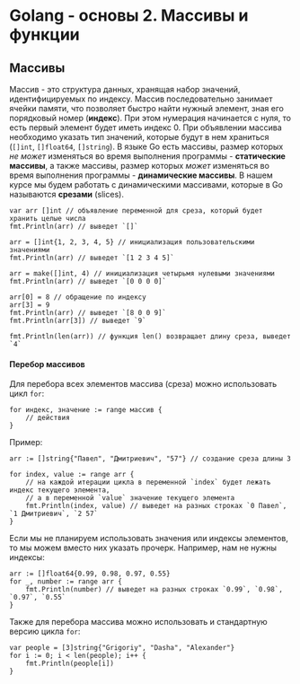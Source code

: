 # Golang - основы 2. Массивы и функции
## Массивы
Массив - это структура данных, хранящая набор значений, идентифицируемых по индексу.
Массив последовательно занимает ячейки памяти, что позволяет быстро найти нужный элемент, зная его порядковый номер (**индекс**).
При этом нумерация начинается с нуля, то есть первый элемент будет иметь индекс 0.
При объявлении массива необходимо указать тип значений, которые будут в нем храниться (`[]int`, `[]float64`, `[]string`).
В языке Go есть массивы, размер которых _не может_ изменяться во время выполнения программы - **статические массивы**, 
а также массивы, размер которых _может_ изменяться во время выполнения программы - **динамические массивы**.
В нашем курсе мы будем работать с динамическими массивами, которые в Go называются **срезами** (slices).
```golang
var arr []int // объявление переменной для среза, который будет хранить целые числа
fmt.Println(arr) // выведет `[]`

arr = []int{1, 2, 3, 4, 5} // инициализация пользовательскими значениями
fmt.Println(arr) // выведет `[1 2 3 4 5]`

arr = make([]int, 4) // инициализация четырьмя нулевыми значениями
fmt.Println(arr) // выведет `[0 0 0 0]`

arr[0] = 8 // обращение по индексу
arr[3] = 9
fmt.Println(arr) // выведет `[8 0 0 9]`
fmt.Println(arr[3]) // выведет `9`

fmt.Println(len(arr)) // функция len() возвращает длину среза, выведет `4`
```

#### Перебор массивов
Для перебора всех элементов массива (среза) можно использовать цикл `for`:
```golang
for индекс, значение := range массив {
    // действия
}
```
Пример:
```golang
arr := []string{"Павел", "Дмитриевич", "57"} // создание среза длины 3

for index, value := range arr {
	// на каждой итерации цикла в переменной `index` будет лежать индекс текущего элемента,
	// а в переменной `value` значение текущего элемента
    fmt.Println(index, value) // выведет на разных строках `0 Павел`, `1 Дмитриевич`, `2 57`
}
```
Если мы не планируем использовать значения или индексы элементов, то мы можем вместо них указать прочерк. Например, нам не нужны индексы:
```golang
arr := []float64{0.99, 0.98, 0.97, 0.55}
for _, number := range arr {
    fmt.Println(number) // выведет на разных строках `0.99`, `0.98`, `0.97`, `0.55`
}
```
Также для перебора массива можно использовать и стандартную версию цикла `for`:
```golang
var people = [3]string{"Grigoriy", "Dasha", "Alexander"}
for i := 0; i < len(people); i++ {
    fmt.Println(people[i])
}
```
